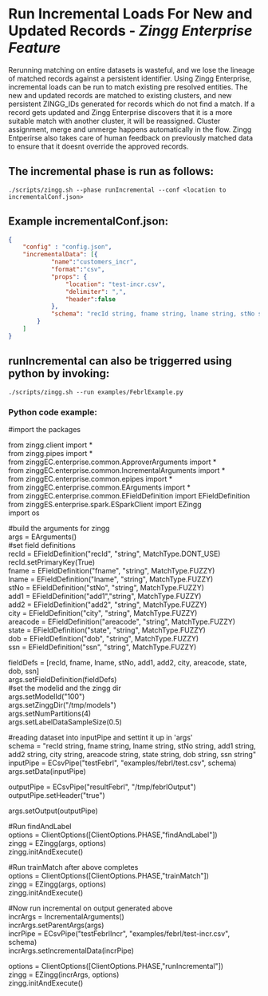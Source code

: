 # Run Incremental Loads For New and Updated Records - *Zingg Enterprise Feature*  
  
Rerunning matching on entire datasets is wasteful, and we lose the lineage of matched records against a persistent identifier. Using Zingg Enterprise, incremental loads can be run to match existing pre resolved entities. The new and updated records are matched to existing clusters, and new persistent ZINGG_IDs generated for records which do not find a match. If a record gets updated and Zingg Enterprise discovers that it is a more suitable match with another cluster, it will be reassigned. Cluster assignment, merge and unmerge happens automatically in the flow. Zingg Entperirse also takes care of human feedback on previously matched data to ensure that it doesnt override the approved records.   
  
## The incremental phase is run as follows:  
`./scripts/zingg.sh --phase runIncremental --conf <location to incrementalConf.json>`  
  
## Example incrementalConf.json:  

```json  
{      
    "config" : "config.json",  
    "incrementalData": [{  
            "name":"customers_incr",   
            "format":"csv",   
            "props": {  
                "location": "test-incr.csv",  
                "delimiter": ",",  
                "header":false  
            },  
            "schema": "recId string, fname string, lname string, stNo string, add1 string, add2 string, city string, state string, areacode string, dob string, ssn  string"   
        }  
    ]   
}  
```
  
## runIncremental can also be triggerred using python by invoking:  
`./scripts/zingg.sh --run examples/FebrlExample.py`  
  
### Python code example:  
  
#import the packages  
  
from zingg.client import *  
from zingg.pipes import *  
from zinggEC.enterprise.common.ApproverArguments import *  
from zinggEC.enterprise.common.IncrementalArguments import *  
from zinggEC.enterprise.common.epipes import *  
from zinggEC.enterprise.common.EArguments import *  
from zinggEC.enterprise.common.EFieldDefinition import EFieldDefinition  
from zinggES.enterprise.spark.ESparkClient import EZingg  
import os  
  
#build the arguments for zingg  
args = EArguments()  
#set field definitions  
recId = EFieldDefinition("recId", "string", MatchType.DONT_USE)  
recId.setPrimaryKey(True)  
fname = EFieldDefinition("fname", "string", MatchType.FUZZY)  
lname = EFieldDefinition("lname", "string", MatchType.FUZZY)  
stNo = EFieldDefinition("stNo", "string", MatchType.FUZZY)  
add1 = EFieldDefinition("add1","string", MatchType.FUZZY)  
add2 = EFieldDefinition("add2", "string", MatchType.FUZZY)  
city = EFieldDefinition("city", "string", MatchType.FUZZY)  
areacode = EFieldDefinition("areacode", "string", MatchType.FUZZY)  
state = EFieldDefinition("state", "string", MatchType.FUZZY)  
dob = EFieldDefinition("dob", "string", MatchType.FUZZY)  
ssn = EFieldDefinition("ssn", "string", MatchType.FUZZY)  
  
fieldDefs = [recId, fname, lname, stNo, add1, add2, city, areacode, state, dob, ssn]  
args.setFieldDefinition(fieldDefs)  
#set the modelid and the zingg dir  
args.setModelId("100")  
args.setZinggDir("/tmp/models")  
args.setNumPartitions(4)  
args.setLabelDataSampleSize(0.5)  
  
#reading dataset into inputPipe and settint it up in 'args'  
schema = "recId string, fname string, lname string, stNo string, add1 string, add2 string, city string, areacode string, state string, dob string, ssn  string"  
inputPipe = ECsvPipe("testFebrl", "examples/febrl/test.csv", schema)  
args.setData(inputPipe)  
  
outputPipe = ECsvPipe("resultFebrl", "/tmp/febrlOutput")  
outputPipe.setHeader("true")  
  
args.setOutput(outputPipe)  
  
#Run findAndLabel  
options = ClientOptions([ClientOptions.PHASE,"findAndLabel"])  
zingg = EZingg(args, options)  
zingg.initAndExecute()  
  
#Run trainMatch after above completes  
options = ClientOptions([ClientOptions.PHASE,"trainMatch"])  
zingg = EZingg(args, options)  
zingg.initAndExecute()  
  
#Now run incremental on output generated above  
incrArgs = IncrementalArguments()  
incrArgs.setParentArgs(args)  
incrPipe = ECsvPipe("testFebrlIncr", "examples/febrl/test-incr.csv", schema)  
incrArgs.setIncrementalData(incrPipe)  
  
options = ClientOptions([ClientOptions.PHASE,"runIncremental"])  
zingg = EZingg(incrArgs, options)  
zingg.initAndExecute()  

